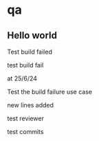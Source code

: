 # qa

Hello world
-----------

Test build failed

test build fail

at 25/6/24

Test the build failure use case

new lines added

test reviewer

test commits